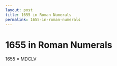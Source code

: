 ```yaml
---
layout: post
title: 1655 in Roman Numerals
permalink: 1655-in-roman-numerals
---
```


# 1655 in Roman Numerals

1655 = MDCLV
